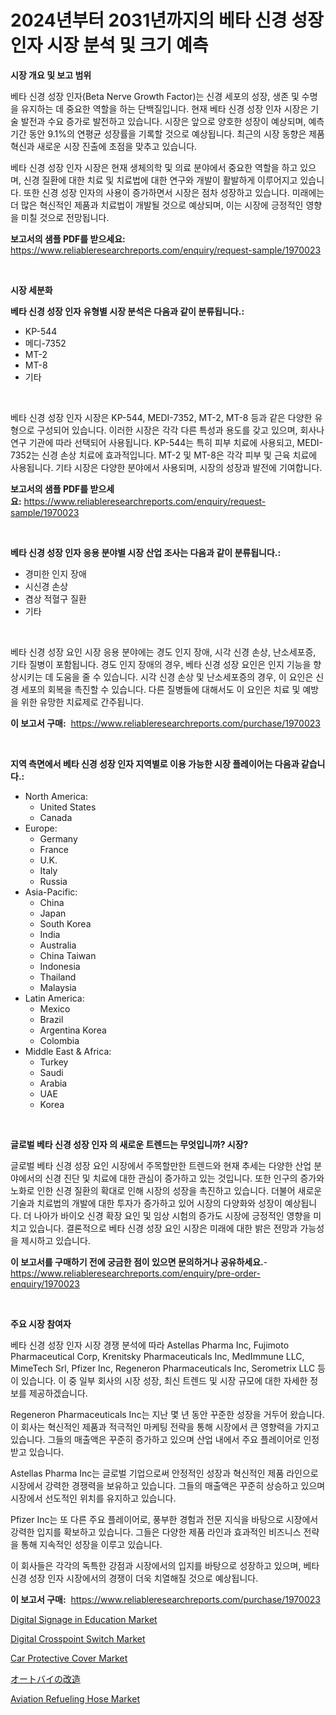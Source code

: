<p><h1>2024년부터 2031년까지의 베타 신경 성장인자 시장 분석 및 크기 예측</h1></p><p><strong>시장 개요 및 보고 범위</strong></p>
<p><p>베타 신경 성장 인자(Beta Nerve Growth Factor)는 신경 세포의 성장, 생존 및 수명을 유지하는 데 중요한 역할을 하는 단백질입니다. 현재 베타 신경 성장 인자 시장은 기술 발전과 수요 증가로 발전하고 있습니다. 시장은 앞으로 양호한 성장이 예상되며, 예측 기간 동안 9.1%의 연평균 성장률을 기록할 것으로 예상됩니다. 최근의 시장 동향은 제품 혁신과 새로운 시장 진출에 초점을 맞추고 있습니다.</p><p>베타 신경 성장 인자 시장은 현재 생체의학 및 의료 분야에서 중요한 역할을 하고 있으며, 신경 질환에 대한 치료 및 치료법에 대한 연구와 개발이 활발하게 이루어지고 있습니다. 또한 신경 성장 인자의 사용이 증가하면서 시장은 점차 성장하고 있습니다. 미래에는 더 많은 혁신적인 제품과 치료법이 개발될 것으로 예상되며, 이는 시장에 긍정적인 영향을 미칠 것으로 전망됩니다.</p></p>
<p><strong>보고서의 샘플 PDF를 받으세요:</strong> <a href="https://www.reliableresearchreports.com/enquiry/request-sample/1970023">https://www.reliableresearchreports.com/enquiry/request-sample/1970023</a></p>
<p>&nbsp;</p>
<p><strong>시장 세분화</strong></p>
<p><strong>베타 신경 성장 인자 유형별 시장 분석은 다음과 같이 분류됩니다.:</strong></p>
<p><ul><li>KP-544</li><li>메디-7352</li><li>MT-2</li><li>MT-8</li><li>기타</li></ul></p>
<p>&nbsp;</p>
<p><p>베타 신경 성장 인자 시장은 KP-544, MEDI-7352, MT-2, MT-8 등과 같은 다양한 유형으로 구성되어 있습니다. 이러한 시장은 각각 다른 특성과 용도를 갖고 있으며, 회사나 연구 기관에 따라 선택되어 사용됩니다. KP-544는 특히 피부 치료에 사용되고, MEDI-7352는 신경 손상 치료에 효과적입니다. MT-2 및 MT-8은 각각 피부 및 근육 치료에 사용됩니다. 기타 시장은 다양한 분야에서 사용되며, 시장의 성장과 발전에 기여합니다.</p></p>
<p><strong>보고서의 샘플 PDF를 받으세요:</strong>&nbsp;<a href="https://www.reliableresearchreports.com/enquiry/request-sample/1970023">https://www.reliableresearchreports.com/enquiry/request-sample/1970023</a></p>
<p>&nbsp;</p>
<p><strong> 베타 신경 성장 인자 응용 분야별 시장 산업 조사는 다음과 같이 분류됩니다.:</strong></p>
<p><ul><li>경미한 인지 장애</li><li>시신경 손상</li><li>겸상 적혈구 질환</li><li>기타</li></ul></p>
<p>&nbsp;</p>
<p><p>베타 신경 성장 요인 시장 응용 분야에는 경도 인지 장애, 시각 신경 손상, 난소세포증, 기타 질병이 포함됩니다. 경도 인지 장애의 경우, 베타 신경 성장 요인은 인지 기능을 향상시키는 데 도움을 줄 수 있습니다. 시각 신경 손상 및 난소세포증의 경우, 이 요인은 신경 세포의 회복을 촉진할 수 있습니다. 다른 질병들에 대해서도 이 요인은 치료 및 예방을 위한 유망한 치료제로 간주됩니다.</p></p>
<p><strong>이 보고서 구매:</strong>&nbsp; <a href="https://www.reliableresearchreports.com/purchase/1970023">https://www.reliableresearchreports.com/purchase/1970023</a></p>
<p>&nbsp;</p>
<p><strong>지역 측면에서 베타 신경 성장 인자 지역별로 이용 가능한 시장 플레이어는 다음과 같습니다.:</strong></p>
<p><ul>
    <li>
        North America:
        <ul>
            <li>United States</li>
            <li>Canada</li>
        </ul>
    </li>
    <li>
        Europe:
        <ul>
            <li>Germany</li>
            <li>France</li>
            <li>U.K.</li>
            <li>Italy</li>
            <li>Russia</li>
        </ul>
    </li>
    <li>
        Asia-Pacific:
        <ul>
            <li>China</li>
            <li>Japan</li>
            <li>South Korea</li>
            <li>India</li>
            <li>Australia</li>
            <li>China Taiwan</li>
            <li>Indonesia</li>
            <li>Thailand</li>
            <li>Malaysia</li>
        </ul>
    </li>
    <li>
        Latin America:
        <ul>
            <li>Mexico</li>
            <li>Brazil</li>
            <li>Argentina Korea</li>
            <li>Colombia</li>
        </ul>
    </li>
    <li>
        Middle East & Africa:
        <ul>
            <li>Turkey</li>
            <li>Saudi</li>
            <li>Arabia</li>
            <li>UAE</li>
            <li>Korea</li>
        </ul>
    </li>
    </ul></p>
<p>&nbsp;</p>
<p><strong>글로벌 베타 신경 성장 인자 의 새로운 트렌드는 무엇입니까? 시장?</strong></p>
<p><p>글로벌 베타 신경 성장 요인 시장에서 주목할만한 트렌드와 현재 추세는 다양한 산업 분야에서의 신경 진단 및 치료에 대한 관심이 증가하고 있는 것입니다. 또한 인구의 증가와 노화로 인한 신경 질환의 확대로 인해 시장의 성장을 촉진하고 있습니다. 더불어 새로운 기술과 치료법의 개발에 대한 투자가 증가하고 있어 시장의 다양화와 성장이 예상됩니다. 더 나아가 바이오 신경 확장 요인 및 임상 시험의 증가도 시장에 긍정적인 영향을 미치고 있습니다. 결론적으로 베타 신경 성장 요인 시장은 미래에 대한 밝은 전망과 가능성을 제시하고 있습니다.</p></p>
<p><strong>이 보고서를 구매하기 전에 궁금한 점이 있으면 문의하거나 공유하세요.</strong>- <a href="https://www.reliableresearchreports.com/enquiry/pre-order-enquiry/1970023">https://www.reliableresearchreports.com/enquiry/pre-order-enquiry/1970023</a></p>
<p>&nbsp;</p>
<p><strong>주요 시장 참여자</strong></p>
<p><p>베타 신경 성장 인자 시장 경쟁 분석에 따라 Astellas Pharma Inc, Fujimoto Pharmaceutical Corp, Krenitsky Pharmaceuticals Inc, MedImmune LLC, MimeTech Srl, Pfizer Inc, Regeneron Pharmaceuticals Inc, Serometrix LLC 등이 있습니다. 이 중 일부 회사의 시장 성장, 최신 트렌드 및 시장 규모에 대한 자세한 정보를 제공하겠습니다. </p><p>Regeneron Pharmaceuticals Inc는 지난 몇 년 동안 꾸준한 성장을 거두어 왔습니다. 이 회사는 혁신적인 제품과 적극적인 마케팅 전략을 통해 시장에서 큰 영향력을 가지고 있습니다. 그들의 매출액은 꾸준히 증가하고 있으며 산업 내에서 주요 플레이어로 인정받고 있습니다. </p><p>Astellas Pharma Inc는 글로벌 기업으로써 안정적인 성장과 혁신적인 제품 라인으로 시장에서 강력한 경쟁력을 보유하고 있습니다. 그들의 매출액은 꾸준히 상승하고 있으며 시장에서 선도적인 위치를 유지하고 있습니다. </p><p>Pfizer Inc는 또 다른 주요 플레이어로, 풍부한 경험과 전문 지식을 바탕으로 시장에서 강력한 입지를 확보하고 있습니다. 그들은 다양한 제품 라인과 효과적인 비즈니스 전략을 통해 지속적인 성장을 이루고 있습니다. </p><p>이 회사들은 각각의 독특한 강점과 시장에서의 입지를 바탕으로 성장하고 있으며, 베타 신경 성장 인자 시장에서의 경쟁이 더욱 치열해질 것으로 예상됩니다.</p></p>
<p><strong>이 보고서 구매:</strong>&nbsp;&nbsp;<a href="https://www.reliableresearchreports.com/purchase/1970023">https://www.reliableresearchreports.com/purchase/1970023</a></p>
<p><p><a href="https://github.com/juancolorado15/Market-Research-Report-List-2/blob/main/digital-signage-in-education-market.md">Digital Signage in Education Market</a></p><p><a href="https://github.com/mahnoor2003/Market-Research-Report-List-3/blob/main/digital-crosspoint-switch-market.md">Digital Crosspoint Switch Market</a></p><p><a href="https://issuu.com/reportprime-2/docs/car-protective-cover-market-size-2030.pptx">Car Protective Cover Market</a></p><p><a href="https://github.com/EmoryYundt1935/Market-Research-Report-List-1/blob/main/491367411968.md">オートバイの改造</a></p><p><a href="https://issuu.com/reportprime-2/docs/aviation-refueling-hose-market-size-2030.pptx">Aviation Refueling Hose Market</a></p></p>
